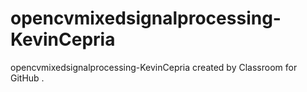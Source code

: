 # opencvmixedsignalprocessing-KevinCepria
opencvmixedsignalprocessing-KevinCepria created by Classroom for GitHub
.

